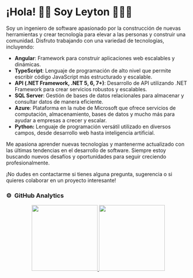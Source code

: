 # ¡Hola! 👋🏾 Soy Leyton 👩🏾‍💻

Soy un ingeniero de software apasionado por la construcción de nuevas herramientas y crear tecnología para elevar a las personas y construir una comunidad. Disfruto trabajando con una variedad de tecnologías, incluyendo:

- **Angular**: Framework para construir aplicaciones web escalables y dinámicas.
- **TypeScript**: Lenguaje de programación de alto nivel que permite escribir código JavaScript más estructurado y escalable.
- **API (.NET Framework, .NET 5, 6, 7+)**: Desarrollo de API utilizando .NET Framework para crear servicios robustos y escalables.
- **SQL Server**: Gestión de bases de datos relacionales para almacenar y consultar datos de manera eficiente.
- **Azure**: Plataforma en la nube de Microsoft que ofrece servicios de computación, almacenamiento, bases de datos y mucho más para ayudar a empresas a crecer y escalar.
- **Python:** Lenguaje de programación versátil utilizado en diversos campos, desde desarrollo web hasta inteligencia artificial.

Me apasiona aprender nuevas tecnologías y mantenerme actualizado con las últimas tendencias en el desarrollo de software. Siempre estoy buscando nuevos desafíos y oportunidades para seguir creciendo profesionalmente.

¡No dudes en contactarme si tienes alguna pregunta, sugerencia o si quieres colaborar en un proyecto interesante!

### ⚙️ &nbsp;GitHub Analytics

<p align="center">
<a href="https://github.com/notyel">
  <img height="180em" src="https://github-readme-stats-eight-theta.vercel.app/api?username=notyel&show_icons=true&theme=algolia&include_all_commits=true&count_private=true"/>
  <img height="180em" src="https://github-readme-stats-eight-theta.vercel.app/api/top-langs/?username=notyel&layout=compact&langs_count=8&theme=algolia"/>
</a>
</p>
